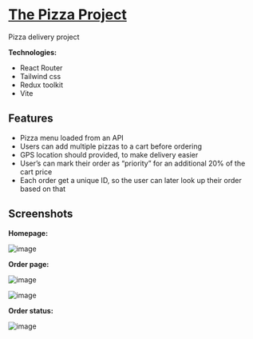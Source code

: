# [The Pizza Project](https://thepizzaproject.netlify.app/)

Pizza delivery project

**Technologies:**
 * React Router
 * Tailwind css
 * Redux toolkit
 * Vite

## Features
- Pizza menu loaded from an API
- Users can add multiple pizzas to a cart before ordering
- GPS location should provided, to make delivery easier
- User’s can mark their order as “priority” for an additional 20% of the cart price
- Each order get a unique ID, so the user can later look up their order based on that
  
## Screenshots
**Homepage:**

![image](https://github.com/roibenshoham/ThePizzaProject/assets/87220798/b0c78765-3d77-4e81-981e-8a86a3cf5695)

**Order page:**

![image](https://github.com/roibenshoham/ThePizzaProject/assets/87220798/a231e5da-71af-487f-8cff-03a82678b415)

![image](https://github.com/roibenshoham/ThePizzaProject/assets/87220798/060067bb-b006-40ec-9bb9-342d44c2495d)

**Order status:**

![image](https://github.com/roibenshoham/ThePizzaProject/assets/87220798/60cb4813-dd6d-4e86-845d-3b3408ed99d7)
